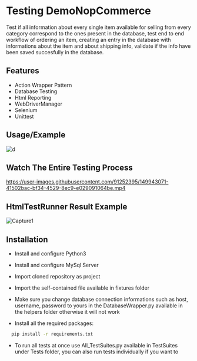 
# Testing DemoNopCommerce
Test if all information about every single item available for selling from every category correspond to the ones present in the database, test end to end workflow of ordering an item, creating an entry in the database with informations about the item and about shipping info, validate if the info have been saved succesfully in the database.

## Features

- Action Wrapper Pattern
- Database Testing
- Html Reporting
- WebDriverManager
- Selenium
- Unittest

## Usage/Example

![d](https://user-images.githubusercontent.com/91252395/147587792-935aed70-f3bc-4ab3-90e6-65231c45febf.gif)

## Watch The Entire Testing Process

https://user-images.githubusercontent.com/91252395/149943071-41502bac-bf34-4529-8ec9-e029091064be.mp4

## HtmlTestRunner Result Example

![Capture1](https://user-images.githubusercontent.com/91252395/147588021-a168a561-b5c3-4cac-a767-70699ecd8e5a.PNG)


## Installation

- Install and configure Python3

- Install and configure MySql Server

- Import cloned repository as project

- Import the self-contained file available in fixtures folder

- Make sure you change database connection informations such as host, username, password to yours in the DatabaseWrapper.py available in the helpers folder otherwise it will not work

- Install all the required packages:

```bash
  pip install -r requirements.txt
```
- To run all tests at once use All_TestSuites.py available in TestSuites under Tests folder, you can also run tests individually if you want to
